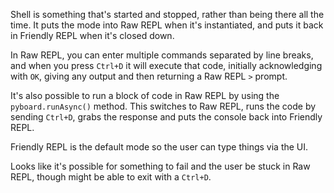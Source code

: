 Shell is something that's started and stopped, rather than being there all the time. It puts the mode into Raw REPL when it's instantiated, and puts it back in Friendly REPL when it's closed down.

In Raw REPL, you can enter multiple commands separated by line breaks, and when you press `Ctrl+D` it will execute that code, initially acknowledging with `OK`, giving any output and then returning a Raw REPL `>` prompt.

It's also possible to run a block of code in Raw REPL by using the `pyboard.runAsync()` method. This switches to Raw REPL, runs the code by sending `Ctrl+D`, grabs the response and puts the console back into Friendly REPL.

Friendly REPL is the default mode so the user can type things via the UI.

Looks like it's possible for something to fail and the user be stuck in Raw REPL, though might be able to exit with a `Ctrl+D`.

